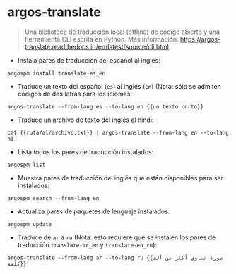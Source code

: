 # argos-translate

> Una biblioteca de traducción local (offline) de código abierto y una herramienta CLI escrita en Python.
> Más información: <https://argos-translate.readthedocs.io/en/latest/source/cli.html>.

- Instala pares de traducción del español al inglés:

`argospm install translate-es_en`

- Traduce un texto del español (`es`) al inglés (`en`) (Nota: sólo se admiten códigos de dos letras para los idiomas:

`argos-translate --from-lang es --to-lang en {{un texto corto}}`

- Traduce un archivo de texto del inglés al hindi:

`cat {{ruta/al/archivo.txt}} | argos-translate --from-lang en --to-lang hi`

- Lista todos los pares de traducción instalados:

`argospm list`

- Muestra pares de traducción del inglés que están disponibles para ser instalados:

`argospm search --from-lang en`

- Actualiza pares de paquetes de lenguaje instalados:

`argospm update`

- Traduce de `ar` a `ru` (Nota: esto requiere que se instalen los pares de traducción `translate-ar_en` y `translate-en_ru`):

`argos-translate --from-lang ar --to-lang ru {{صورة تساوي أكثر من ألف كلمة}}`
